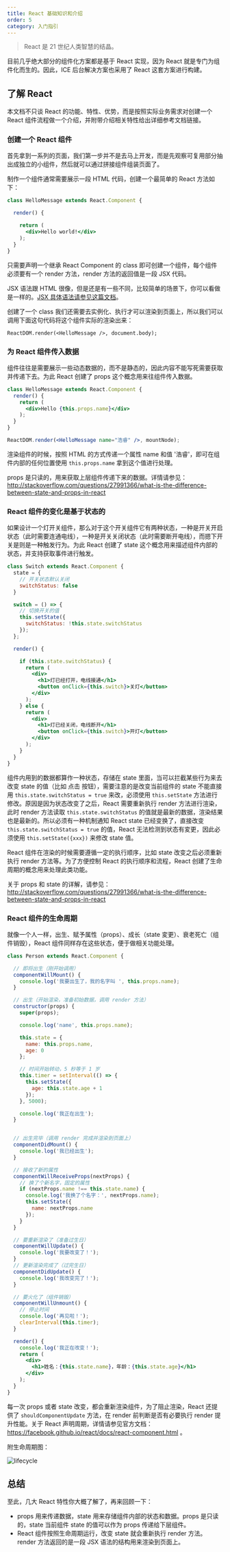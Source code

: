 ```yaml
---
title: React 基础知识和介绍
order: 5
category: 入门指引
---
```


> React 是 21 世纪人类智慧的结晶。

目前几乎绝大部分的组件化方案都是基于 React 实现，因为 React 就是专门为组件化而生的。因此，ICE 后台解决方案也采用了 React 这套方案进行构建。

## 了解 React

本文档不只谈 React 的功能、特性、优势，而是按照实际业务需求对创建一个 React 组件流程做一个介绍，并附带介绍相关特性给出详细参考文档链接。

### 创建一个 React 组件

首先拿到一系列的页面，我们第一步并不是去马上开发，而是先观察可复用部分抽出成独立的小组件，然后就可以通过拼接组件组装页面了。

制作一个组件通常需要展示一段 HTML 代码，创建一个最简单的 React 方法如下：

```jsx
class HelloMessage extends React.Component {

  render() {

    return (
      <div>Hello world!</div>
    );
  }
}
```
只需要声明一个继承 React Component 的 class 即可创建一个组件，每个组件必须要有一个 render 方法，render 方法的返回值是一段 JSX 代码。

JSX 语法跟 HTML 很像，但是还是有一些不同，比较简单的场景下，你可以看做是一样的。[JSX 具体语法请参见这篇文档](https://facebook.github.io/react/docs/jsx-in-depth-zh-CN.html)。

创建了一个 class 我们还需要去实例化、执行才可以渲染到页面上，所以我们可以调用下面这句代码将这个组件实际的渲染出来：

```
ReactDOM.render(<HelloMessage />, document.body);
```

### 为 React 组件传入数据

组件往往是需要展示一些动态数据的，而不是静态的，因此内容不能写死需要获取并传递下去。为此 React 创建了 props 这个概念用来往组件传入数据。

```jsx
class HelloMessage extends React.Component {
  render() {
    return (
      <div>Hello {this.props.name}</div>
    );
  }
}

ReactDOM.render(<HelloMessage name="浩睿" />, mountNode);
```
渲染组件的时候，按照 HTML 的方式传递一个属性 name 和值 '浩睿'，即可在组件内部的任何位置使用 `this.props.name` 拿到这个值进行处理。

props 是只读的，用来获取上层组件传递下来的数据。详情请参见：http://stackoverflow.com/questions/27991366/what-is-the-difference-between-state-and-props-in-react

### React 组件的变化是基于状态的

如果设计一个灯开关组件，那么对于这个开关组件它有两种状态，一种是开关开启状态（此时需要连通电线），一种是开关关闭状态（此时需要断开电线），而摁下开关是则是一种触发行为。为此 React 创建了 state 这个概念用来描述组件内部的状态，并支持获取事件进行触发。

```jsx
class Switch extends React.Component {
  state = {
    // 开关状态默认关闭
    switchStatus: false
  }

  switch = () => {
    // 切换开关的值
    this.setState({
      switchStatus: !this.state.switchStatus
    });
  };

  render() {

    if (this.state.switchStatus) {
      return (
        <div>
          <h1>灯已经打开，电线接通</h1>
          <button onClick={this.switch}>关灯</button>
        </div>
      );
    } else {
      return (
        <div>
          <h1>灯已经关闭，电线断开</h1>
          <button onClick={this.switch}>开灯</button>
        </div>
      );
    }
  }
}
```

组件内用到的数据都算作一种状态，存储在 state 里面，当可以拦截某些行为来去改变 state 的值（比如 点击 按钮），需要注意的是改变当前组件的 state 不能直接用 `this.state.switchStatus = true` 来改，必须使用 `this.setState` 方法进行修改。原因是因为状态改变了之后，React 需要重新执行 render 方法进行渲染，此时 render 方法读取 `this.state.switchStatus` 的值就是最新的数据，渲染结果也是最新的。所以必须有一种机制通知 React state 已经变换了，直接改变 `this.state.switchStatus = true` 的值，React 无法检测到状态有変更，因此必须使用 `this.setState({xxx})` 来修改 state 值。

React 组件在渲染的时候需要遵循一定的执行顺序，比如 state 改变之后必须重新执行 render 方法等。为了方便控制 React 的执行顺序和流程，React 创建了生命周期的概念用来处理此类功能。

关于 props 和 state 的详解，请参见：http://stackoverflow.com/questions/27991366/what-is-the-difference-between-state-and-props-in-react

### React 组件的生命周期

就像一个人一样，出生、赋予属性（props）、成长（state 変更）、衰老死亡（组件销毁），React 组件同样存在这些状态，便于做相关功能处理。

```jsx
class Person extends React.Component {

  // 即将出生（刚开始调用）
  componentWillMount() {
    console.log('我要出生了，我的名字叫 ', this.props.name);
  }

  // 出生（开始渲染，准备初始数据，调用 render 方法）
  constructor(props) {
    super(props);

    console.log('name', this.props.name);

    this.state = {
      name: this.props.name,
      age: 0
    };

    // 时间开始转动，5 秒等于 1 岁
    this.timer = setInterval(() => {
      this.setState({
        age: this.state.age + 1
      });
    }, 5000);

    console.log('我正在出生');
  }


  // 出生完毕（调用 render 完成并渲染到页面上）
  componentDidMount() {
    console.log('我已经出生');
  }

  // 接收了新的属性
  componentWillReceiveProps(nextProps) {
    // 换了个新名字，固定的属性
    if (nextProps.name !== this.state.name) {
      console.log('我换了个名字：', nextProps.name);
      this.setState({
        name: nextProps.name
      });
    }
  }

  // 要重新渲染了（准备过生日）
  componentWillUpdate() {
    console.log('我要改变了！');
  }
  // 更新渲染完成了（过完生日）
  componentDidUpdate() {
    console.log('我改变完了！');
  }

  // 要火化了（组件销毁）
  componentWillUnmount() {
    // 停止时间
    console.log('再见啦！');
    clearInterval(this.timer);
  }

  render() {
    console.log('我正在改变！');
    return (
      <div>
        <h1>姓名：{this.state.name}，年龄：{this.state.age}</h1>
      </div>
    );
  }
}
```

每一次 props 或者 state 改变，都会重新渲染组件，为了阻止渲染，React 还提供了 `shouldComponentUpdate` 方法，在 render 前判断是否有必要执行 render 提升性能。关于 React 声明周期，详情请参见官方文档：https://facebook.github.io/react/docs/react-component.html 。

附生命周期图：

![lifecycle](https://img.alicdn.com/tps/TB1Ng7_MpXXXXamXFXXXXXXXXXX-2850-2945.jpg)

## 总结

至此，几大 React 特性你大概了解了，再来回顾一下：

* props 用来传递数据，state 用来存储组件内部的状态和数据。props 是只读的，state 当前组件 state 的值可以作为 props 传递给下层组件。
* React 组件按照生命周期运行，改变 state 就会重新执行 render 方法。render 方法返回的是一段 JSX 语法的结构用来渲染到页面上。
